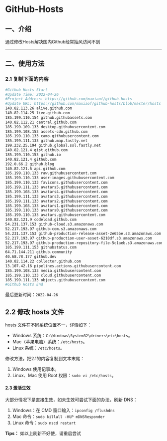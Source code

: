 # GitHub-Hosts

## 一、介绍
通过修改Hosts解决国内Github经常抽风访问不到

---

## 二、使用方法

### 2.1 复制下面的内容
```bash
#Github Hosts Start
#Update Time: 2022-04-26
#Project Address: https://github.com/maxiaof/github-hosts
#Update URL: https://github.com/maxiaof/github-hosts/blob/master/hosts
140.82.113.26 alive.github.com
140.82.114.25 live.github.com
185.199.110.154 github.githubassets.com
140.82.112.21 central.github.com
185.199.109.133 desktop.githubusercontent.com
185.199.108.153 assets-cdn.github.com
185.199.110.133 camo.githubusercontent.com
185.199.111.133 github.map.fastly.net
199.232.25.194 github.global.ssl.fastly.net
140.82.121.4 gist.github.com
185.199.110.153 github.io
140.82.121.4 github.com
192.0.66.2 github.blog
140.82.121.6 api.github.com
185.199.110.133 raw.githubusercontent.com
185.199.110.133 user-images.githubusercontent.com
185.199.110.133 favicons.githubusercontent.com
185.199.111.133 avatars5.githubusercontent.com
185.199.108.133 avatars4.githubusercontent.com
185.199.111.133 avatars3.githubusercontent.com
185.199.111.133 avatars2.githubusercontent.com
185.199.108.133 avatars1.githubusercontent.com
185.199.110.133 avatars0.githubusercontent.com
185.199.110.133 avatars.githubusercontent.com
140.82.121.9 codeload.github.com
54.231.137.153 github-cloud.s3.amazonaws.com
52.217.193.97 github-com.s3.amazonaws.com
54.231.137.153 github-production-release-asset-2e65be.s3.amazonaws.com
52.217.193.97 github-production-user-asset-6210df.s3.amazonaws.com
52.217.193.97 github-production-repository-file-5c1aeb.s3.amazonaws.com
185.199.111.153 githubstatus.com
64.71.144.211 github.community
40.68.78.177 github.dev
140.82.114.22 collector.github.com
13.107.42.16 pipelines.actions.githubusercontent.com
185.199.108.133 media.githubusercontent.com
185.199.110.133 cloud.githubusercontent.com
185.199.111.133 objects.githubusercontent.com
#Github Hosts End

```
最后更新时间：`2022-04-26`

## 2.2 修改 hosts 文件
hosts 文件在不同系统位置不一，详情如下：
- Windows 系统：`C:\Windows\System32\drivers\etc\hosts`。
- Mac（苹果电脑）系统：`/etc/hosts`。
- Linux 系统：`/etc/hosts`。

修改方法，把2.1的内容复制到文本末尾：

1. Windows 使用记事本。
2. Linux、Mac 使用 Root 权限：`sudo vi /etc/hosts`。

#### 2.3 激活生效
大部分情况下是直接生效，如未生效可尝试下面的办法，刷新 DNS：

1. Windows：在 CMD 窗口输入：`ipconfig /flushdns`
2. Mac 命令：`sudo killall -HUP mDNSResponder`
3. Linux 命令：`sudo nscd restart`

**Tips：** 如以上刷新不好使，请重启尝试
